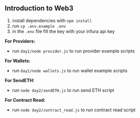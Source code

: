 ## Introduction to Web3

1. install dependencies with `npm install`
2. run `cp .env.example .env`
3. in the `.env` file fill the key with your infura api key

**For Providers:**

* run `day1/node provider.js` to run provider example scripts

**For Wallets:**

* run `day1/node wallets.js` to run wallet example scripts

**For SendETH:**

* run `node day2/sendETH.js` to run send ETH script

**For Contract Read:**

* run `node day2/contract_read.js` to run contract read script